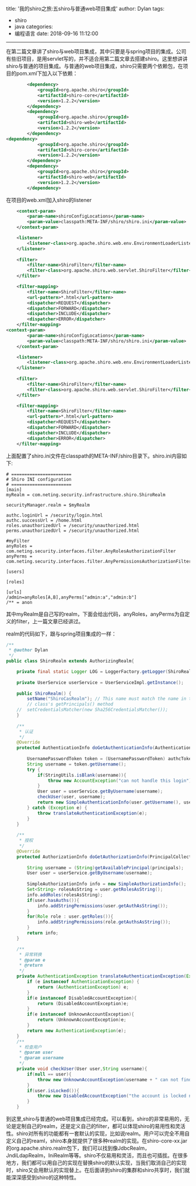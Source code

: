 title: '我的shiro之旅:五shiro与普通web项目集成'
author: Dylan
tags:
  - shiro
  - java
categories:
  - 编程语言
date: 2018-09-16 11:12:00
---
在第二篇文章讲了shiro与web项目集成，其中只要是与spring项目的集成。公司有些旧项目，是用servlet写的，并不适合用第二篇文章去搭建shiro。这里想讲讲shiro与普通的项目集成。与普通的web项目集成，shiro只需要两个依赖包，在项目的pom.xml下加入以下依赖：
```xml
		<dependency>
			<groupId>org.apache.shiro</groupId>
			<artifactId>shiro-core</artifactId>
			<version>1.2.2</version>
		</dependency>
		<dependency>
			<groupId>org.apache.shiro</groupId>
			<artifactId>shiro-web</artifactId>
			<version>1.2.2</version>
		</dependency>
<dependency>
			<groupId>org.apache.shiro</groupId>
			<artifactId>shiro-core</artifactId>
			<version>1.2.2</version>
		</dependency>
		<dependency>
			<groupId>org.apache.shiro</groupId>
			<artifactId>shiro-web</artifactId>
			<version>1.2.2</version>
		</dependency>
```
在项目的web.xml加入shiro的listener

```xml
	<context-param>
		<param-name>shiroConfigLocations</param-name>
		<param-value>classpath:META-INF/shiro/shiro.ini</param-value>
	</context-param>

	<listener>
		<listener-class>org.apache.shiro.web.env.EnvironmentLoaderListener</listener-class>
	</listener>
	
	<filter>
		<filter-name>ShiroFilter</filter-name>
		<filter-class>org.apache.shiro.web.servlet.ShiroFilter</filter-class>
	</filter>

	<filter-mapping>
		<filter-name>ShiroFilter</filter-name>
		<url-pattern>*.html</url-pattern>
		<dispatcher>REQUEST</dispatcher>
		<dispatcher>FORWARD</dispatcher>
		<dispatcher>INCLUDE</dispatcher>
		<dispatcher>ERROR</dispatcher>
	</filter-mapping>
<context-param>
		<param-name>shiroConfigLocations</param-name>
		<param-value>classpath:META-INF/shiro/shiro.ini</param-value>
	</context-param>

	<listener>
		<listener-class>org.apache.shiro.web.env.EnvironmentLoaderListener</listener-class>
	</listener>
	
	<filter>
		<filter-name>ShiroFilter</filter-name>
		<filter-class>org.apache.shiro.web.servlet.ShiroFilter</filter-class>
	</filter>

	<filter-mapping>
		<filter-name>ShiroFilter</filter-name>
		<url-pattern>*.html</url-pattern>
		<dispatcher>REQUEST</dispatcher>
		<dispatcher>FORWARD</dispatcher>
		<dispatcher>INCLUDE</dispatcher>
		<dispatcher>ERROR</dispatcher>
	</filter-mapping>
```
上面配置了shiro.ini文件在classpath的META-INF/shiro目录下。shiro.ini内容如下:

```
# =======================
# Shiro INI configuration
# =======================
[main]
myRealm = com.neting.security.infrastructure.shiro.ShiroRealm

securityManager.realm = $myRealm

authc.loginUrl = /security/login.html
authc.successUrl = /home.html
roles.unauthorizedUrl = /security/unauthorized.html
perms.unauthorizedUrl = /security/unauthorized.html

#myFilter
anyRoles = com.neting.security.interfaces.filter.AnyRolesAuthorizationFilter
anyPerms = com.neting.security.interfaces.filter.AnyPermissionsAuthorizationFilter

[users]

[roles]

[urls]
/admin=anyRoles[A,B],anyPerms["admin:a","admin:b"]
/** = anon
```
其中myRealm是自己写的realm，下面会给出代码，anyRoles，anyPerms为自定义的filter，上一篇文章已经讲过。

realm的代码如下，跟与spring项目集成的一样：

```java
/**
 * @author Dylan
 */
public class ShiroRealm extends AuthorizingRealm{

	private final static Logger LOG = LoggerFactory.getLogger(ShiroRealm.class);
	
	private UserService userService = UserServiceImpl.getInstance();
	
	public ShiroRealm() {
		setName("ShiroCasRealm"); // This name must match the name in the User
		// class's getPrincipals() method
	//	setCredentialsMatcher(new Sha256CredentialsMatcher());
	}
	
	/**
	 * 认证
	 */
	@Override
	protected AuthenticationInfo doGetAuthenticationInfo(AuthenticationToken authcToken) throws AuthenticationException {
		
		UsernamePasswordToken token = (UsernamePasswordToken) authcToken;
		String username = token.getUsername();
		try {
			if(StringUtils.isBlank(username)){
				throw new AccountException("can not handle this login");
			}
			User user = userService.getByUsername(username);
			checkUser(user, username);
			return new SimpleAuthenticationInfo(user.getUsername(), user.getPassword(), getName());
		} catch (Exception e) {
			throw translateAuthenticationException(e);
		}
	}
	
	/**
	 * 授权
	 */
	@Override
	protected AuthorizationInfo doGetAuthorizationInfo(PrincipalCollection principals) {
		
		String username = (String)getAvailablePrincipal(principals);
		User user = userService.getByUsername(username);
		
		SimpleAuthorizationInfo info = new SimpleAuthorizationInfo();
		Set<String> rolesAsString = user.getRolesAsString();
		info.addRoles(rolesAsString);
		if(user.hasAuths()){
			info.addStringPermissions(user.getAuthAsString());
		}
		for(Role role : user.getRoles()){
			info.addStringPermissions(role.getAuthsAsString());
		}
		return info;
	}

	/**
	 * 异常转换
	 * @param e
	 * @return
	 */
	private AuthenticationException translateAuthenticationException(Exception e) {
		if (e instanceof AuthenticationException) {
			return (AuthenticationException) e;
		}
		if(e instanceof DisabledAccountException){
			return (DisabledAccountException)e;
		}
		if(e instanceof UnknownAccountException){
			return (UnknownAccountException)e;
		}
		return new AuthenticationException(e);
	}
	/**
	 * 检查用户
	 * @param user
	 * @param username
	 */
	private void checkUser(User user,String username){
		if(null == user){
			throw new UnknownAccountException(username + " can not find "+username+" from system");
		}
		if(user.isLocked()){
			throw new DisabledAccountException("the account is locked now");
		}
	}
```
到这里,shiro与普通的web项目集成已经完成。可以看到，shiro的非常易用的，无论是定制自己的realm，还是定义自己的filter，都可以体现shiro的易用性和灵活性。shiro对所有的功能都有一套默认的实现，比如说realm。用户可以完全不用自定义自己的reaml，shiro本身就提供了很多种realm的实现。在shiro-core-xx.jar的org.apache.shiro.realm包下，我们可以找到像JdbcRealm，JndiLdapRealm，IniRealm等等。shiro不仅易用和灵活，而且也可插拔。在很多地方，我们都可以用自己的实现在替换shiro的默认实现，当我们取消自己的实现时，shiro又会用默认的实现替上。在后面讲到shiro的集群和shiro共享时，我们就能深深感受到shiro的这种特性。
